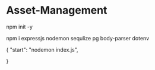 # Asset-Management
 
<!-- first create a project using cmd -->

npm init -y

<!-- some install package like nodemon,expressjs,sequlize,pgadmin,body parser,cors -->

npm i expressjs nodemon sequlize pg body-parser dotenv 

<!-- after some changes in package.json -->

{
    "start": "nodemon index.js",

}

<!-- create .env file add some global variable like connection and port num -->

<!-- index.js page contain  -->

